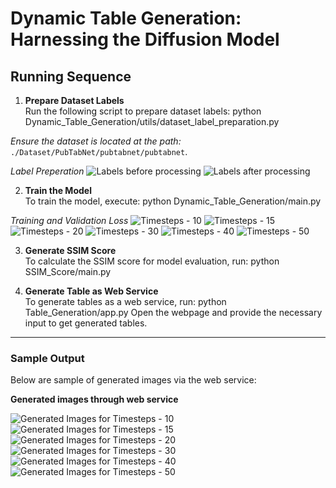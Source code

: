 # Dynamic Table Generation: Harnessing the Diffusion Model



## Running Sequence

1. **Prepare Dataset Labels**  
   Run the following script to prepare dataset labels:
python Dynamic_Table_Generation/utils/dataset_label_preparation.py

*Ensure the dataset is located at the path:* `./Dataset/PubTabNet/pubtabnet/pubtabnet`.

*Label Preperation*
![Labels before processing](Images/Labels_before_processing.png)
![Labels after processing](Images/Labels_after_processing.png)


2. **Train the Model**  
To train the model, execute:
python Dynamic_Table_Generation/main.py

*Training and Validation Loss*
![Timesteps - 10](Images/timesteps_10.png)
![Timesteps - 15](Images/timesteps_15.png)
![Timesteps - 20](Images/timesteps_20.png)
![Timesteps - 30](Images/timesteps_30.png)
![Timesteps - 40](Images/timesteps_40.png)
![Timesteps - 50](Images/timesteps_50.png)



3. **Generate SSIM Score**  
To calculate the SSIM score for model evaluation, run:
python SSIM_Score/main.py


4. **Generate Table as Web Service**  
To generate tables as a web service, run:
python Table_Generation/app.py
Open the webpage and provide the necessary input to get generated tables.

---

### Sample Output

Below are sample of generated images via the web service:

**Generated images through web service**

![Generated Images for Timesteps - 10](Images/generated_images_timesteps-10.png)
![Generated Images for Timesteps - 15](Images/generated_images_timesteps-15.png)
![Generated Images for Timesteps - 20](Images/generated_images_timesteps-20.png)
![Generated Images for Timesteps - 30](Images/generated_images_timesteps-30.png)
![Generated Images for Timesteps - 40](Images/generated_images_timesteps-40.png)
![Generated Images for Timesteps - 50](Images/generated_images_timesteps-50.png)
